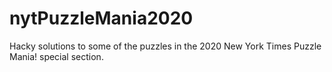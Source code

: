 # nytPuzzleMania2020
Hacky solutions to some of the puzzles in the 2020 New York Times Puzzle Mania! special section.
